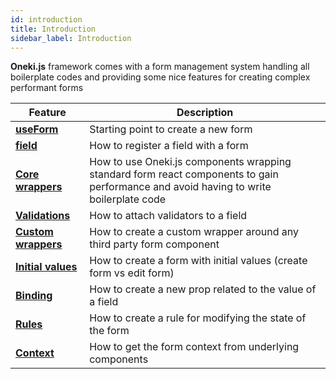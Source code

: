 ```yaml
---
id: introduction
title: Introduction
sidebar_label: Introduction
---
```


**Oneki.js** framework comes with a form management system handling all boilerplate codes and providing some nice features for creating complex performant forms

| Feature                                 | Description                                                                                                                          |
| --------------------------------------- | ------------------------------------------------------------------------------------------------------------------------------------ |
| **[useForm](./use-form)**               | Starting point to create a new form                                                                                                  |
| **[field](./field)**                    | How to register a field with a form                                                                                                  |
| **[Core wrappers](./wrapper)**          | How to use Oneki.js components wrapping standard form react components to gain performance and avoid having to write boilerplate code |
| **[Validations](./validations)**        | How to attach validators to a field                                                                                                  |
| **[Custom wrappers](./custom-wrapper)** | How to create a custom wrapper around any third party form component                                                                 |
| **[Initial values](./initial-value)**   | How to create a form with initial values (create form vs edit form)                                                                  |
| **[Binding](./bind)**                      | How to create a new prop related to the value of a field                                                                             |
| **[Rules](./rules)**                    | How to create a rule for modifying the state of the form                                                                             |
| **[Context](./use-form-context)**       | How to get the form context from underlying components                                                                               |
